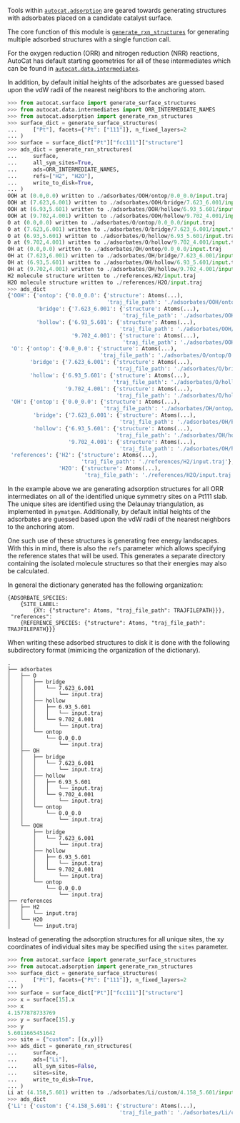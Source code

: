 Tools within 
[`autocat.adsorption`](../../API/Structure_Generation/adsorption.md) 
are geared towards generating structures with adsorbates placed on
a candidate catalyst surface.

The core function of this module is
[`generate_rxn_structures`](../../API/Structure_Generation/adsorption.md#autocat.adsorption.generate_rxn_structures)
 for generating multiple adsorbed structures with a single function call.

For the oxygen reduction (ORR) and nitrogen reduction (NRR) reactions,
AutoCat has default starting geometries for all of these intermediates
which can be found in [`autocat.data.intermediates`](../Data/intermediates.md). 

In addition, by default initial heights of the adsorbates are guessed based
upon the vdW radii of the nearest neighbors to the anchoring atom. 

```py
>>> from autocat.surface import generate_surface_structures
>>> from autocat.data.intermediates import ORR_INTERMEDIATE_NAMES
>>> from autocat.adsorption import generate_rxn_structures
>>> surface_dict = generate_surface_structures(
...     ["Pt"], facets={"Pt": ["111"]}, n_fixed_layers=2
... )
>>> surface = surface_dict["Pt"]["fcc111"]["structure"]
>>> ads_dict = generate_rxn_structures(
...     surface,
...     all_sym_sites=True,
...     ads=ORR_INTERMEDIATE_NAMES,
...     refs=["H2", "H2O"],
...     write_to_disk=True,
... )
OOH at (0.0,0.0) written to ./adsorbates/OOH/ontop/0.0_0.0/input.traj
OOH at (7.623,6.001) written to ./adsorbates/OOH/bridge/7.623_6.001/input.traj
OOH at (6.93,5.601) written to ./adsorbates/OOH/hollow/6.93_5.601/input.traj
OOH at (9.702,4.001) written to ./adsorbates/OOH/hollow/9.702_4.001/input.traj
O at (0.0,0.0) written to ./adsorbates/O/ontop/0.0_0.0/input.traj
O at (7.623,6.001) written to ./adsorbates/O/bridge/7.623_6.001/input.traj
O at (6.93,5.601) written to ./adsorbates/O/hollow/6.93_5.601/input.traj
O at (9.702,4.001) written to ./adsorbates/O/hollow/9.702_4.001/input.traj
OH at (0.0,0.0) written to ./adsorbates/OH/ontop/0.0_0.0/input.traj
OH at (7.623,6.001) written to ./adsorbates/OH/bridge/7.623_6.001/input.traj
OH at (6.93,5.601) written to ./adsorbates/OH/hollow/6.93_5.601/input.traj
OH at (9.702,4.001) written to ./adsorbates/OH/hollow/9.702_4.001/input.traj
H2 molecule structure written to ./references/H2/input.traj
H2O molecule structure written to ./references/H2O/input.traj
>>> ads_dict
{'OOH': {'ontop': {'0.0_0.0': {'structure': Atoms(...),
                               'traj_file_path': './adsorbates/OOH/ontop/0.0_0.0/input.traj'}},
         'bridge': {'7.623_6.001': {'structure': Atoms(...),
                                    'traj_file_path': './adsorbates/OOH/bridge/7.623_6.001/input.traj'}},
         'hollow': {'6.93_5.601': {'structure': Atoms(...),
                                   'traj_file_path': './adsorbates/OOH/hollow/6.93_5.601/input.traj'},
                    '9.702_4.001': {'structure': Atoms(...),
                                    'traj_file_path': './adsorbates/OOH/hollow/9.702_4.001/input.traj'}}},
 'O': {'ontop': {'0.0_0.0': {'structure': Atoms(...),
                             'traj_file_path': './adsorbates/O/ontop/0.0_0.0/input.traj'}},
       'bridge': {'7.623_6.001': {'structure': Atoms(...),
                                  'traj_file_path': './adsorbates/O/bridge/7.623_6.001/input.traj'}},
       'hollow': {'6.93_5.601': {'structure': Atoms(...),
                                 'traj_file_path': './adsorbates/O/hollow/6.93_5.601/input.traj'},
                  '9.702_4.001': {'structure': Atoms(...),
                                  'traj_file_path': './adsorbates/O/hollow/9.702_4.001/input.traj'}}},
 'OH': {'ontop': {'0.0_0.0': {'structure': Atoms(...),
                              'traj_file_path': './adsorbates/OH/ontop/0.0_0.0/input.traj'}},
        'bridge': {'7.623_6.001': {'structure': Atoms(...),
                                   'traj_file_path': './adsorbates/OH/bridge/7.623_6.001/input.traj'}},
        'hollow': {'6.93_5.601': {'structure': Atoms(...),
                                  'traj_file_path': './adsorbates/OH/hollow/6.93_5.601/input.traj'},
                   '9.702_4.001': {'structure': Atoms(...),
                                   'traj_file_path': './adsorbates/OH/hollow/9.702_4.001/input.traj'}}},
 'references': {'H2': {'structure': Atoms(...),
                       'traj_file_path': './references/H2/input.traj'},
                'H2O': {'structure': Atoms(...),
                        'traj_file_path': './references/H2O/input.traj'}}}
```
In the example above we are generating adsorption structures for all ORR intermediates
on all of the identified unique symmetry sites on a Pt111 slab. The unique sites are
identified using the Delaunay triangulation, as implemented in `pymatgen`. 
Additionally, by default initial heights of the adsorbates are guessed based
upon the vdW radii of the nearest neighbors to the anchoring atom.

One such use of these structures is generating free energy landscapes. 
With this in mind, there is also the `refs` parameter
which allows specifying the reference states that will be used. This generates a separate
directory containing the isolated molecule structures so that their energies may also
be calculated.

In general the dictionary generated has the following organization: 

```
{ADSORBATE_SPECIES: 
    {SITE_LABEL: 
        {XY: {"structure": Atoms, "traj_file_path": TRAJFILEPATH}}}, 
 "references": 
    {REFERENCE_SPECIES: {"structure": Atoms, "traj_file_path": TRAJFILEPATH}}}
```
When writing these adsorbed structures to disk it is done with the following subdirectory
format (mimicing the organization of the dictionary).

```
.
├── adsorbates
│   ├── O
│   │   ├── bridge
│   │   │   └── 7.623_6.001
│   │   │       └── input.traj
│   │   ├── hollow
│   │   │   ├── 6.93_5.601
│   │   │   │   └── input.traj
│   │   │   └── 9.702_4.001
│   │   │       └── input.traj
│   │   └── ontop
│   │       └── 0.0_0.0
│   │           └── input.traj
│   ├── OH
│   │   ├── bridge
│   │   │   └── 7.623_6.001
│   │   │       └── input.traj
│   │   ├── hollow
│   │   │   ├── 6.93_5.601
│   │   │   │   └── input.traj
│   │   │   └── 9.702_4.001
│   │   │       └── input.traj
│   │   └── ontop
│   │       └── 0.0_0.0
│   │           └── input.traj
│   └── OOH
│       ├── bridge
│       │   └── 7.623_6.001
│       │       └── input.traj
│       ├── hollow
│       │   ├── 6.93_5.601
│       │   │   └── input.traj
│       │   └── 9.702_4.001
│       │       └── input.traj
│       └── ontop
│           └── 0.0_0.0
│               └── input.traj
├── references
│   ├── H2
│   │   └── input.traj
│   └── H2O
│       └── input.traj
```

Instead of generating the adsorption structures for all unique sites, 
the xy coordinates of individual sites may be specified using the `sites`
 parameter.

```py
>>> from autocat.surface import generate_surface_structures
>>> from autocat.adsorption import generate_rxn_structures
>>> surface_dict = generate_surface_structures(
...     ["Pt"], facets={"Pt": ["111"]}, n_fixed_layers=2
... )
>>> surface = surface_dict["Pt"]["fcc111"]["structure"]
>>> x = surface[15].x
>>> x
4.1577878733769
>>> y = surface[15].y
>>> y
5.6011665451642
>>> site = {"custom": [(x,y)]}
>>> ads_dict = generate_rxn_structures(
...     surface,
...     ads=["Li"],
...     all_sym_sites=False,
...     sites=site,
...     write_to_disk=True,
... )
Li at (4.158,5.601) written to ./adsorbates/Li/custom/4.158_5.601/input.traj
>>> ads_dict
{'Li': {'custom': {'4.158_5.601': {'structure': Atoms(...),
                                   'traj_file_path': './adsorbates/Li/custom/4.158_5.601/input.traj'}}}}
```
